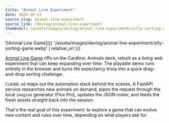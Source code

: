 ```yaml
---
title: "Animal Line Experiment"
date: 2025-10-13
source_slug: animal-line-experiment
source_link: /devlog/animal-line-experiment
thumbnail: /assets/images/devlog/animal-line-experiment/silly-sorting-game.webp
---
```


![Animal Line Game]({{ '/assets/images/devlog/animal-line-experiment/silly-sorting-game.webp' | relative_url }})

[Animal Line Game](https://dskill.github.io/silly_sorting_game/) riffs on the Cardline: Animals deck, rebuilt as a living web experiment that can keep expanding over time. The playable demo runs entirely in the browser and turns life expectancy trivia into a quick drag-and-drop sorting challenge.

`CLAUDE.md` maps out the automation stack behind the scenes. A FastAPI service researches new animals on demand, pipes the request through the local `imagine` generator (Flux Pro), updates the JSON roster, and feeds the fresh assets straight back into the session. 

That's the real goal of this experiment: to explore a game that can evolve new content and rules over time, depending on what players ask for.  